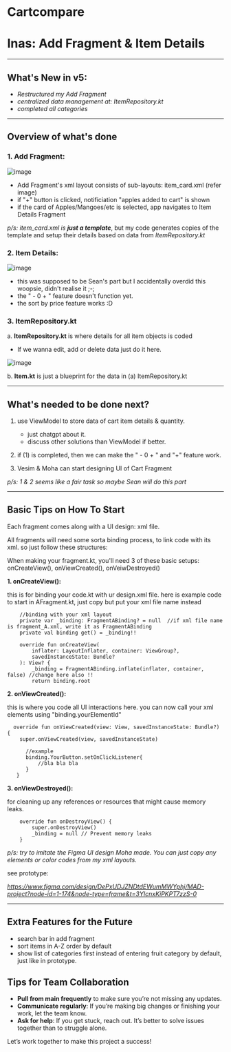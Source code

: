 # Cartcompare
# Inas: Add Fragment & Item Details
---
## What's New in v5: 
  - _Restructured my Add Fragment_
  - _centralized data management at: ItemRepository.kt_
  - _completed all categories_

---

## Overview of what's done
    
### **1. Add Fragment:** 

![image](https://github.com/user-attachments/assets/a40ee996-7820-4511-ac1f-8e130a1a7b7d)

- Add Fragment's xml layout consists of sub-layouts: item_card.xml (refer image)
- if "+" button is clicked, notificiation "apples added to cart" is shown
- if the card of Apples/Mangoes/etc is selected, app navigates to Item Details Fragment

_p/s: item_card.xml is **just a template**_, but my code generates copies of the template and setup their details based on data from _ItemRepository.kt_


  
### **2. Item Details:** 

![image](https://github.com/user-attachments/assets/73f9bf5a-c206-482a-a8ab-6de12bcdb88e)

- this was supposed to be Sean's part but I accidentally overdid this woopsie, didn't realise it ;-;
- the " -  0  + " feature doesn't function yet.
- the sort by price feature works :D

### **3. ItemRepository.kt** 

a. **ItemRepository.kt** is where details for all item objects is coded

- If we wanna edit, add or delete data just do it here. 

![image](https://github.com/user-attachments/assets/d73f59db-9211-45c8-b208-8f24abfebf5f)


b. **Item.kt**  is just a blueprint for the data in (a) ItemRepository.kt 
  
---

## What's needed to be done next?

1. use ViewModel to store data of cart item details & quantity.
   
   - just chatgpt about it.
   - discuss other solutions than ViewModel if better.
     
2. if (1) is completed, then we can make the " -  0  + " and "+" feature work. 
3. Vesim & Moha can start designing UI of Cart Fragment
   
_p/s: 1 & 2 seems like a fair task so maybe Sean will do this part_

---
## Basic Tips on How To Start

Each fragment comes along with a UI design: xml file.

All fragments will need some sorta binding process, to link code with its xml. so just follow these structures:

When making your fragment.kt, you'll need 3 of these basic setups: onCreateView(), onViewCreated(), onVeiwDestroyed()

**1. onCreateView():**

this is for binding your code.kt with ur design.xml file. here is example code to start in AFragment.kt, just copy but put your xml file name instead
  
        //binding with your xml layout
        private var _binding: FragmentABinding? = null  //if xml file name is fragment_A.xml, write it as FragmentABinding
        private val binding get() = _binding!!
    
        override fun onCreateView(
            inflater: LayoutInflater, container: ViewGroup?,
            savedInstanceState: Bundle?
        ): View? {
            _binding = FragmentABinding.inflate(inflater, container, false) //change here also !!
            return binding.root 
       
**2. onViewCreated():**

this is where you code all UI interactions here. you can now call your xml elements using "binding.yourElementId" 
     
      override fun onViewCreated(view: View, savedInstanceState: Bundle?) {
        super.onViewCreated(view, savedInstanceState)

          //example
          binding.YourButton.setOnClickListener{
              //bla bla bla
          }
       }
       
**3. onViewDestroyed():**

for cleaning up any references or resources that might cause memory leaks.
        
        override fun onDestroyView() {
            super.onDestroyView()
            _binding = null // Prevent memory leaks
        }


_p/s: try to imitate the Figma UI design Moha made. You can just copy any elements or color codes from my xml layouts._

see prototype:

_https://www.figma.com/design/DePxUDJZNDtdEWumMWYphj/MAD-project?node-id=1-174&node-type=frame&t=3YIcnxKiPKPT7zzS-0_

---
## Extra Features for the Future

- search bar in add fragment
- sort items in A-Z order by default
- show list of categories first instead of entering fruit category by default, just like in prototype.

## Tips for Team Collaboration

- **Pull from main frequently** to make sure you’re not missing any updates.
- **Communicate regularly**: If you’re making big changes or finishing your work, let the team know.
- **Ask for help**: If you get stuck, reach out. It’s better to solve issues together than to struggle alone.

Let’s work together to make this project a success!
